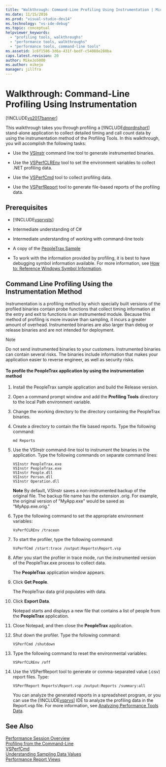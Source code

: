 ```yaml
---
title: "Walkthrough: Command-Line Profiling Using Instrumentation | Microsoft Docs"
ms.date: 11/15/2016
ms.prod: "visual-studio-dev14"
ms.technology: "vs-ide-debug"
ms.topic: conceptual
helpviewer_keywords: 
  - "profiling tools, walkthroughs"
  - "performance tools, walkthroughs"
  - "performance tools, command-line tools"
ms.assetid: 1c6f1586-3d6a-431f-bedf-c54088e280ba
caps.latest.revision: 20
author: MikeJo5000
ms.author: mikejo
manager: jillfra
---
```

# Walkthrough: Command-Line Profiling Using Instrumentation
[!INCLUDE[vs2017banner](../includes/vs2017banner.md)]

This walkthrough takes you through profiling a [!INCLUDE[dnprdnshort](../includes/dnprdnshort-md.md)] stand-alone application to collect detailed timing and call count data by using the instrumentation method of the Profiling Tools. In this walkthrough, you will accomplish the following tasks:  
  
- Use the [VSInstr](../profiling/vsinstr.md) command line tool to generate instrumented binaries.  
  
- Use the [VSPerfCLREnv](../profiling/vsperfclrenv.md) tool to set the environment variables to collect .NET profiling data.  
  
- Use the [VSPerfCmd](../profiling/vsperfcmd.md) tool to collect profiling data.  
  
- Use the [VSPerfReport](../profiling/vsperfreport.md) tool to generate file-based reports of the profiling data.  
  
## Prerequisites  
  
- [!INCLUDE[vsprvsts](../includes/vsprvsts-md.md)]  
  
- Intermediate understanding of C#  
  
- Intermediate understanding of working with command-line tools  
  
- A copy of the [PeopleTrax Sample](../profiling/peopletrax-sample-profiling-tools.md)  
  
- To work with the information provided by profiling, it is best to have debugging symbol information available. For more information, see [How to: Reference Windows Symbol Information](../profiling/how-to-reference-windows-symbol-information.md).  
  
## Command Line Profiling Using the Instrumentation Method  
 Instrumentation is a profiling method by which specially built versions of the profiled binaries contain probe functions that collect timing information at the entry and exit to functions in an instrumented module. Because this method of profiling is more invasive than sampling, it incurs a greater amount of overhead. Instrumented binaries are also larger than debug or release binaries and are not intended for deployment.  
  
> [!NOTE]
> Do not send instrumented binaries to your customers. Instrumented binaries can contain several risks. The binaries include information that makes your application easier to reverse engineer, as well as security risks.  
  
#### To profile the PeopleTrax application by using the instrumentation method  
  
1. Install the PeopleTrax sample application and build the Release version.  
  
2. Open a command prompt window and add the **Profiling Tools** directory to the local Path environment variable.  
  
3. Change the working directory to the directory containing the PeopleTrax binaries.  
  
4. Create a directory to contain the file based reports. Type the following command:  
  
    ```  
    md Reports  
    ```  
  
5. Use the VSInstr command-line tool to instrument the binaries in the application. Type the following commands on separate command lines:  
  
    ```  
    VSInstr PeopleTrax.exe  
    VSInstr PeopleTrax.exe  
    VSInstr People.dll  
    VSInstr Person.dll  
    VSInstr Operation.dll  
    ```  
  
     **Note** By default, VSInstr saves a non-instrumented backup of the original file. The backup file name has the extension .orig. For example, the original version of "MyApp.exe" would be saved as "MyApp.exe.orig."  
  
6. Type the following command to set the appropriate environment variables:  
  
    ```  
    VsPerfCLREnv /traceon  
    ```  
  
7. To start the profiler, type the following command:  
  
    ```  
    VsPerfCmd /start:trace /output:Reports\Report.vsp  
    ```  
  
8. After you start the profiler in trace mode, run the instrumented version of the PeopleTrax.exe process to collect data.  
  
     The **PeopleTrax** application window appears.  
  
9. Click **Get People**.  
  
     The PeopleTrax data grid populates with data.  
  
10. Click **Export Data**.  
  
     Notepad starts and displays a new file that contains a list of people from the **PeopleTrax** application.  
  
11. Close Notepad, and then close the **PeopleTrax** application.  
  
12. Shut down the profiler. Type the following command:  
  
    ```  
    VSPerfCmd /shutdown  
    ```  
  
13. Type the following command to reset the environmental variables:  
  
    ```  
    VSPerfCLREnv /off  
    ```  
  
14. Use the VSPerfReport tool to generate or comma-separated value (.csv) report files. Type:  
  
    ```  
    VSPerfReport Reports\Report.vsp /output:Reports /summary:all  
    ```  
  
     You can analyze the generated reports in a spreadsheet program, or you can use the [!INCLUDE[vsprvs](../includes/vsprvs-md.md)] IDE to analyze the profiling data in the Report.vsp file. For more information, see [Analyzing Performance Tools Data](../profiling/analyzing-performance-tools-data.md).  
  
## See Also  
 [Performance Session Overview](../profiling/performance-session-overview.md)   
 [Profiling from the Command-Line](../profiling/using-the-profiling-tools-from-the-command-line.md)   
 [VSPerfCmd](../profiling/vsperfcmd.md)   
 [Understanding Sampling Data Values](../profiling/understanding-sampling-data-values.md)   
 [Performance Report Views](../profiling/performance-report-views.md)
